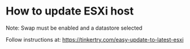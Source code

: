 # How to update ESXi host

Note:
Swap must be enabled and a datastore selected

Follow instructions at:
https://tinkertry.com/easy-update-to-latest-esxi

